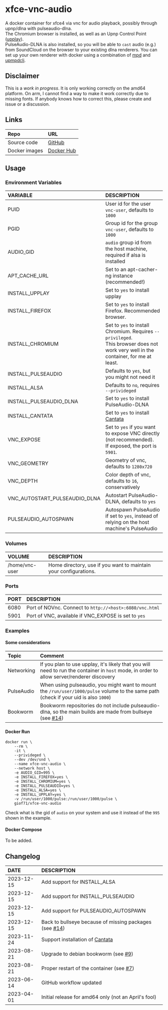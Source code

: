 # xfce-vnc-audio

A docker container for xfce4 via vnc for audio playback, possibly through upnp/dlna with pulseaudio-dlna.  
The Chromium browser is installed, as well as an Upnp Control Point ([upplay](https://www.lesbonscomptes.com/upplay/index.html)).  
PulseAudio-DLNA is also installed, so you will be able to `cast` audio (e.g.) from SoundCloud on the browser to your existing dlna renderers. You can set up your own renderer with docker using a combination of [mpd](https://github.com/GioF71/mpd-alsa-docker) and [upmpdcli](https://github.com/GioF71/upmpdcli-docker).

## Disclaimer

This is a *work in progress*. It is only working correctly on the amd64 platform. On arm, I cannot find a way to make it work correctly due to missing fonts. If anybody knows how to correct this, please create and issue or a discussion.  

## Links

Repo|URL
:---|:---
Source code|[GitHub](https://github.com/GioF71/xfce-vnc-audio)
Docker images|[Docker Hub](https://hub.docker.com/r/giof71/xfce-vnc-audio)

## Usage

### Environment Variables

VARIABLE|DESCRIPTION
:---|:---
PUID|User id for the user `vnc-user`, defaults to `1000`
PGID|Group id for the group `vnc-user`, defaults to `1000`
AUDIO_GID|`audio` group id from the host machine, required if alsa is installed
APT_CACHE_URL|Set to an apt-cacher-ng instance (recommended!)
INSTALL_UPPLAY|Set to `yes` to install upplay
INSTALL_FIREFOX|Set to `yes` to install Firefox. Recommended browser.
INSTALL_CHROMIUM|Set to `yes` to install Chromium. Requires `--privileged`.<br>This browser does not work very well in the container, for me at least.
INSTALL_PULSEAUDIO|Defaults to `yes`, but you might not need it
INSTALL_ALSA|Defaults to `no`, requires `--privideged`
INSTALL_PULSEAUDIO_DLNA|Set to `yes` to install PulseAudio-DLNA
INSTALL_CANTATA|Set to `yes` to install [Cantata](https://github.com/CDrummond/cantata)
VNC_EXPOSE|Set to `yes` if you want to expose VNC directly (not recommended).<br>If exposed, the port is `5901`.
VNC_GEOMETRY|Geometry of vnc, defaults to `1280x720`
VNC_DEPTH|Color depth of vnc, defaults to `16`, conservatively
VNC_AUTOSTART_PULSEAUDIO_DLNA|Autostart PulseAudio-DLNA, defaults to `yes`
PULSEAUDIO_AUTOSPAWN|Autospawn PulseAudio if set to `yes`, instead of relying on the host machine's PulseAudio

### Volumes

VOLUME|DESCRIPTION
:---|:---
/home/vnc-user|Home directory, use if you want to maintain your configurations.

### Ports

PORT|DESCRIPTION
:---|:---
6080|Port of NOVnc. Connect to `http://<host>:6080/vnc.html`
5901|Port of VNC, available if VNC_EXPOSE is set to `yes`

### Examples

#### Some considerations

Topic|Comment
:---|:---
Networking|If you plan to use upplay, it's likely that you will need to run the container in `host` mode, in order to allow server/renderer discovery
PulseAudio|When using pulseaudio, you might want to mount the `/run/user/1000/pulse` volume to the same path (check if your uid is also `1000`)
Bookworm|Bookworm repositories do not include pulseaudio-dlna, so the main builds are made from bullseye (see [#14](https://github.com/GioF71/xfce-vnc-audio/issues/14))
#### Docker Run

```text
docker run \
    --rm \
    -it \
    --privideged \
    --dev /dev/snd \
    --name xfce-vnc-audio \
    --network host \
    -e AUDIO_GID=995 \
    -e INSTALL_FIREFOX=yes \
    -e INSTALL_CHROMIUM=yes \
    -e INSTALL_PULSEAUDIO=yes \
    -e INSTALL_ALSA=yes \
    -e INSTALL_UPPLAY=yes \
    -v /run/user/1000/pulse:/run/user/1000/pulse \
    giof71/xfce-vnc-audio
```

Check what is the gid of `audio` on your system and use it instead of the `995` shown in the example.

#### Docker Compose

To be added.

## Changelog

DATE|DESCRIPTION
:---|:---
2023-12-15|Add support for INSTALL_ALSA
2023-12-15|Add support for INSTALL_PULSEAUDIO
2023-12-15|Add support for PULSEAUDIO_AUTOSPAWN
2023-12-15|Back to bullseye because of missing packages (see [#14](https://github.com/GioF71/xfce-vnc-audio/issues/14))
2023-11-24|Support installation of [Cantata](https://github.com/CDrummond/cantata)
2023-08-21|Upgrade to debian bookworm (see [#9](https://github.com/GioF71/xfce-vnc-audio/issues/9))
2023-08-21|Proper restart of the container (see [#7](https://github.com/GioF71/xfce-vnc-audio/issues/7))
2023-06-14|GitHub workflow updated
2023-04-01|Initial release for amd64 only (not an April's fool)
